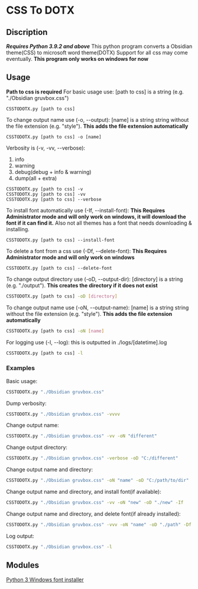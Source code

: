 # CSS To DOTX

## Discription

***Requires Python 3.9.2 and above***
This python program converts a Obsidian theme(CSS) to microsoft word theme(DOTX)
Support for all css may come eventually.
**This program only works on windows for now**

## Usage

**Path to css is required**
For basic usage use: <n>
[path to css] is a string (e.g. "./Obsidian gruvbox.css")

```shell
CSSTODOTX.py [path to css]
```

To change output name use (-o, --output): <n>
[name] is a string string without the file extension (e.g. "style"). **This adds the file extension automatically**

```shell
CSSTODOTX.py [path to css] -o [name]
```

Verbosity is (-v, -vv, --verbose): <n>

1. info
2. warning
3. debug(debug + info & warning)
4. dump(all + extra)

```shell
CSSTODOTX.py [path to css] -v
CSSTODOTX.py [path to css] -vv
CSSTODOTX.py [path to css] --verbose
```

To install font automatically use (-If, --install-font): <n> **This Requires Administrator mode and will only work on windows, it will download the font if it can find it.**
Also not all themes has a font that needs downloading & installing.

```shell
CSSTODOTX.py [path to css] --install-font
```

To delete a font from a css use (-Df, --delete-font): <n>
**This Requires Administrator mode and will only work on windows**

```shell
CSSTODOTX.py [path to css] --delete-font
```

To change output directory use (-oD, --output-dir): <n>
[directory] is a string (e.g. "./output"). **This creates the directory if it does not exist**

```bash
CSSTODOTX.py [path to css] -oD [directory]
```

To change output name use (-oN, --output-name): <n>
[name] is a string string without the file extension (e.g. "style"). **This adds the file extension automatically**

```bash
CSSTODOTX.py [path to css] -oN [name]
```

For logging use (-l, --log): <n>
this is outputted in ./logs/[datetime].log

```bash
CSSTODOTX.py [path to css] -l
```

### Examples

Basic usage:

```bash
CSSTODOTX.py "./Obsidian gruvbox.css"
```

Dump verbosity:

```bash
CSSTODOTX.py "./Obsidian gruvbox.css" -vvvv
```

Change output name:

```bash
CSSTODOTX.py "./Obsidian gruvbox.css" -vv -oN "different"
```

Change output directory:

```bash
CSSTODOTX.py "./Obsidian gruvbox.css" -verbose -oD "C:/different"
```

Change output name and directory:

```bash
CSSTODOTX.py "./Obsidian gruvbox.css" -oN "name" -oD "C:/path/to/dir"
```

Change output name and directory, and install font(if available):

```bash
CSSTODOTX.py "./Obsidian gruvbox.css" -vv -oN "new" -oD "./new" -If
```

Change output name and directory, and delete font(if already installed):

```bash
CSSTODOTX.py "./Obsidian gruvbox.css" -vvv -oN "name" -oD "./path" -Df
```

Log output:

```bash
CSSTODOTX.py "./Obsidian gruvbox.css" -l
```

## Modules

[Python 3 Windows font installer](https://gist.github.com/lpsandaruwan/7661e822db3be37e4b50ec9579db61e0)
